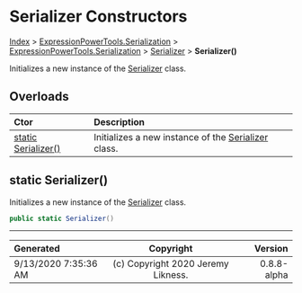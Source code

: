 ﻿# Serializer Constructors

[Index](../index.md) > [ExpressionPowerTools.Serialization](ExpressionPowerTools.Serialization.a.md) > [ExpressionPowerTools.Serialization](ExpressionPowerTools.Serialization.n.md) > [Serializer](ExpressionPowerTools.Serialization.Serializer.cs.md) > **Serializer()**

Initializes a new instance of the [Serializer](ExpressionPowerTools.Serialization.Serializer.cs.md) class.

## Overloads

| Ctor | Description |
| :-- | :-- |
| [static Serializer()](#static-serializer) | Initializes a new instance of the [Serializer](ExpressionPowerTools.Serialization.Serializer.cs.md) class. |

## static Serializer()

Initializes a new instance of the [Serializer](ExpressionPowerTools.Serialization.Serializer.cs.md) class.

```csharp
public static Serializer()
```



---

| Generated | Copyright | Version |
| :-- | :-: | --: |
| 9/13/2020 7:35:36 AM | (c) Copyright 2020 Jeremy Likness. | 0.8.8-alpha |
